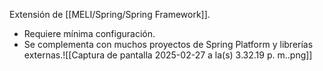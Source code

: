 Extensión de [[MELI/Spring/Spring Framework]].
- Requiere mínima configuración.
- Se complementa con muchos proyectos de Spring Platform y librerías externas.![[Captura de pantalla 2025-02-27 a la(s) 3.32.19 p. m..png]]